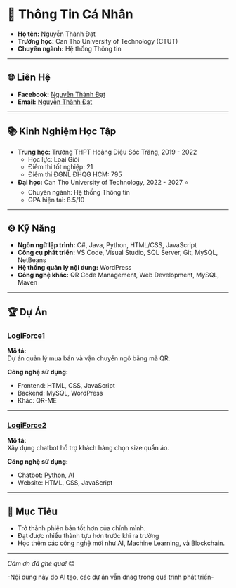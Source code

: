 # 💼 Thông Tin Cá Nhân

- **Họ tên:** Nguyễn Thành Đạt
- **Trường học:** Can Tho University of Technology (CTUT)
- **Chuyên ngành:** Hệ thống Thông tin

---

## 🌐 Liên Hệ
- **Facebook:** [Nguyễn Thành Đạt](https://www.facebook.com/dat.n.st.2004)
- **Email:** [Nguyễn Thành Đạt](ntdathttt2211003@student.ctuet.edu.vn)

---

## 📚 Kinh Nghiệm Học Tập
- **Trung học:** Trường THPT Hoàng Diệu Sóc Trăng, 2019 - 2022
  - Học lực: Loại Giỏi
  - Điểm thi tốt nghiệp: 21
  - Điểm thi ĐGNL ĐHQG HCM: 795
- **Đại học:** Can Tho University of Technology, 2022 - 2027 ⭐
  - Chuyên ngành: Hệ thống Thông tin  
  - GPA hiện tại: 8.5/10

---

## ⚙️ Kỹ Năng
- **Ngôn ngữ lập trình:** C#, Java, Python, HTML/CSS, JavaScript
- **Công cụ phát triển:** VS Code, Visual Studio, SQL Server, Git, MySQL, NetBeans
- **Hệ thống quản lý nội dung:** WordPress
- **Công nghệ khác:** QR Code Management, Web Development, MySQL, Maven

---

## 🏆 Dự Án
### [LogiForce1]()
**Mô tả:**  
Dự án quản lý mua bán và vận chuyển ngô bằng mã QR.

**Công nghệ sử dụng:**  
- Frontend: HTML, CSS, JavaScript
- Backend: MySQL, WordPress
- Khác: QR-ME

---

### [LogiForce2]()
**Mô tả:**  
Xây dựng chatbot hỗ trợ khách hàng chọn size quần áo.

**Công nghệ sử dụng:**  
- Chatbot: Python, AI
- Website: HTML, CSS, JavaScript

---

## 🎯 Mục Tiêu
- Trở thành phiên bản tốt hơn của chính mình.
- Đạt được nhiều thành tựu hơn trước khi ra trường
- Học thêm các công nghệ mới như AI, Machine Learning, và Blockchain.

---

*Cảm ơn đã ghé qua!* 😊

-Nội dung này do AI tạo, các dự án vẫn đnag trong quá trình phát triển-

